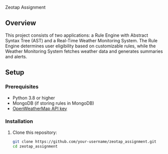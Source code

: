  Zeotap Assignment

## Overview
This project consists of two applications: a Rule Engine with Abstract Syntax Tree (AST) and a Real-Time Weather Monitoring System. The Rule Engine determines user eligibility based on customizable rules, while the Weather Monitoring System fetches weather data and generates summaries and alerts.

## Setup
### Prerequisites
- Python 3.8 or higher
- MongoDB (if storing rules in MongoDB)
- [OpenWeatherMap API key](https://openweathermap.org/)

### Installation
1. Clone this repository:
   ```bash
   git clone https://github.com/your-username/zeotap_assignment.git
   cd zeotap_assignment

